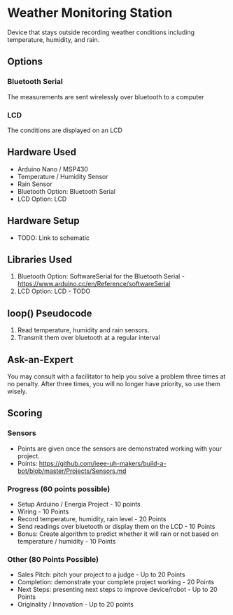 # Weather Monitoring Station
Device that stays outside recording weather conditions including temperature, humidity, and rain.

## Options

### Bluetooth Serial
The measurements are sent wirelessly over bluetooth to a computer

### LCD
The conditions are displayed on an LCD

## Hardware Used
- Arduino Nano / MSP430
- Temperature / Humidity Sensor
- Rain Sensor
- Bluetooth Option: Bluetooth Serial
- LCD Option: LCD

## Hardware Setup
- TODO: Link to schematic

## Libraries Used
1. Bluetooth Option: SoftwareSerial for the Bluetooth Serial - https://www.arduino.cc/en/Reference/softwareSerial
2. LCD Option: LCD - TODO

## loop() Pseudocode
1. Read temperature, humidity and rain sensors.
2. Transmit them over bluetooth at a regular interval

## Ask-an-Expert
You may consult with a facilitator to help you solve a problem three times at no penalty. After three times, you will no longer have priority, so use them wisely.

## Scoring
### Sensors
- Points are given once the sensors are demonstrated working with your project.
- Points: https://github.com/ieee-uh-makers/build-a-bot/blob/master/Projects/Sensors.md

### Progress (60 points possible)
- Setup Arduino / Energia Project - 10 points
- Wiring - 10 Points
- Record temperature, humidity, rain level - 20 Points
- Send readings over bluetooth or display them on the LCD - 10 Points
- Bonus: Create algorithm to predict whether it will rain or not based on temperature / humidity - 10 Points

### Other (80 Points Possible)
- Sales Pitch: pitch your project to a judge - Up to 20 Points
- Completion: demonstrate your complete project working - 20 Points
- Next Steps: presenting next steps to improve device/robot - Up to 20 Points
- Originality / Innovation - Up to 20 points
